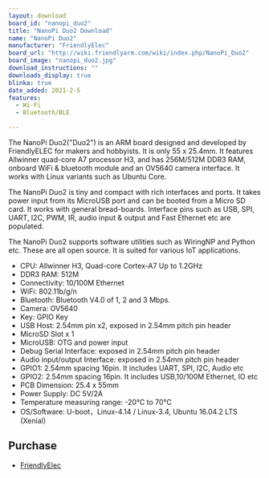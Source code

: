 ```yaml
---
layout: download
board_id: "nanopi_duo2"
title: "NanoPi Duo2 Download"
name: "NanoPi Duo2"
manufacturer: "FriendlyElec"
board_url: "http://wiki.friendlyarm.com/wiki/index.php/NanoPi_Duo2"
board_image: "nanopi_duo2.jpg"
download_instructions: ""
downloads_display: true
blinka: true
date_added: 2021-2-5
features:
  - Wi-Fi
  - Bluetooth/BLE

---
```


The NanoPi Duo2("Duo2") is an ARM board designed and developed by FriendlyELEC for makers and hobbyists. It is only 55 x 25.4mm. It features Allwinner quad-core A7 processor H3, and has 256M/512M DDR3 RAM, onboard WiFi & bluetooth module and an OV5640 camera interface. It works with Linux variants such as Ubuntu Core.

The NanoPi Duo2 is tiny and compact with rich interfaces and ports. It takes power input from its MicroUSB port and can be booted from a Micro SD card. It works with general bread-boards. Interface pins such as USB, SPI, UART, I2C, PWM, IR, audio input & output and Fast Ethernet etc are populated.

The NanoPi Duo2 supports software utilities such as WiringNP and Python etc. These are all open source. It is suited for various IoT applications.

 - CPU: Allwinner H3, Quad-core Cortex-A7 Up to 1.2GHz
 - DDR3 RAM: 512M
 - Connectivity: 10/100M Ethernet
 - WiFi: 802.11b/g/n
 - Bluetooth: Bluetooth V4.0 of 1, 2 and 3 Mbps.
 - Camera: OV5640
 - Key: GPIO Key
 - USB Host: 2.54mm pin x2, exposed in 2.54mm pitch pin header
 - MicroSD Slot x 1
 - MicroUSB: OTG and power input
 - Debug Serial Interface: exposed in 2.54mm pitch pin header
 - Audio input/output Interface: exposed in 2.54mm pitch pin header
 - GPIO1: 2.54mm spacing 16pin. It includes UART, SPI, I2C, Audio etc
 - GPIO2: 2.54mm spacing 16pin. It includes USB,10/100M Ethernet, IO etc
 - PCB Dimension: 25.4 x 55mm
 - Power Supply: DC 5V/2A
 - Temperature measuring range: -20℃ to 70℃
 - OS/Software: U-boot，Linux-4.14 / Linux-3.4, Ubuntu 16.04.2 LTS (Xenial)

## Purchase
* [FriendlyElec](https://www.friendlyarm.com/index.php?route=product/product&product_id=244)
